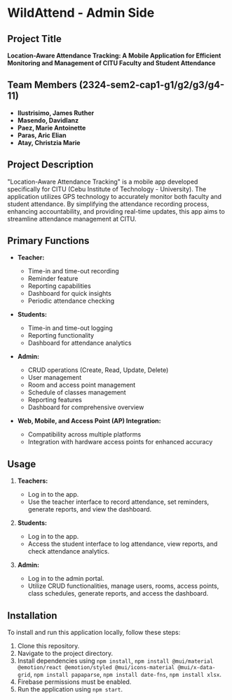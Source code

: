 # WildAttend - Admin Side

## Project Title
**Location-Aware Attendance Tracking: A Mobile Application for Efficient Monitoring and Management of CITU Faculty and Student Attendance**

## Team Members (2324-sem2-cap1-g1/g2/g3/g4-11)
- **Ilustrisimo, James Ruther**
- **Masendo, Davidlanz**
- **Paez, Marie Antoinette**
- **Paras, Aric Elian**
- **Atay, Christzia Marie**

## Project Description
"Location-Aware Attendance Tracking" is a mobile app developed specifically for CITU (Cebu Institute of Technology - University). The application utilizes GPS technology to accurately monitor both faculty and student attendance. By simplifying the attendance recording process, enhancing accountability, and providing real-time updates, this app aims to streamline attendance management at CITU.

## Primary Functions
- **Teacher:**
  - Time-in and time-out recording
  - Reminder feature
  - Reporting capabilities
  - Dashboard for quick insights
  - Periodic attendance checking
  
- **Students:**
  - Time-in and time-out logging
  - Reporting functionality
  - Dashboard for attendance analytics
  
- **Admin:**
  - CRUD operations (Create, Read, Update, Delete)
  - User management
  - Room and access point management
  - Schedule of classes management
  - Reporting features
  - Dashboard for comprehensive overview
  
- **Web, Mobile, and Access Point (AP) Integration:**
  - Compatibility across multiple platforms
  - Integration with hardware access points for enhanced accuracy


## Usage
1. **Teachers:**
   - Log in to the app.
   - Use the teacher interface to record attendance, set reminders, generate reports, and view the dashboard.
   
2. **Students:**
   - Log in to the app.
   - Access the student interface to log attendance, view reports, and check attendance analytics.
   
3. **Admin:**
   - Log in to the admin portal.
   - Utilize CRUD functionalities, manage users, rooms, access points, class schedules, generate reports, and access the dashboard.


## Installation
To install and run this application locally, follow these steps:
1. Clone this repository.
2. Navigate to the project directory.
3. Install dependencies using `npm install`, `npm install @mui/material @emotion/react @emotion/styled @mui/icons-material @mui/x-data-grid`, `npm install papaparse`, `npm install date-fns`, `npm install xlsx`.
4. Firebase permissions must be enabled.
5. Run the application using `npm start`.
